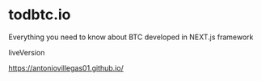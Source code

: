 # todbtc.io
Everything you need to know about BTC developed in NEXT.js framework

liveVersion

https://antoniovillegas01.github.io/

